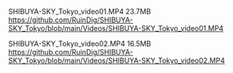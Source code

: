 SHIBUYA-SKY_Tokyo_video01.MP4 23.7MB
https://github.com/RuinDig/SHIBUYA-SKY_Tokyo/blob/main/Videos/SHIBUYA-SKY_Tokyo_video01.MP4

SHIBUYA-SKY_Tokyo_video02.MP4 16.5MB
https://github.com/RuinDig/SHIBUYA-SKY_Tokyo/blob/main/Videos/SHIBUYA-SKY_Tokyo_video02.MP4
